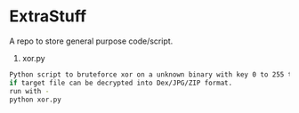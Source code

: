# ExtraStuff
A repo to store general purpose code/script.

1. xor.py
```sh
Python script to bruteforce xor on a unknown binary with key 0 to 255 to detect 
if target file can be decrypted into Dex/JPG/ZIP format.
run with -
python xor.py
```
